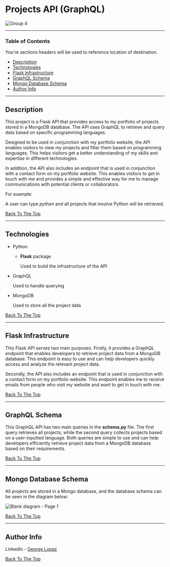 # Projects API (GraphQL)
![Group 4](https://github.com/georgelopez7/GraphQL-Project-API/assets/71076769/adb93690-12d9-474d-8293-7121a8e702b4)

---

### Table of Contents
You're sections headers will be used to reference location of destination.

- [Description](#description)
- [Technologies](#technologies)
- [Flask Infrastructure](#flask-infrastructure)
- [GraphQL Schema](#graphql-schema)
- [Mongo Database Schema](#mongo-database-schema)
- [Author Info](#author-info)

---

## Description

This project is a Flask API that provides access to my portfolio of projects stored in a MongoDB database. The API uses GraphQL to retrieve and query data based on specific programming languages.

Designed to be used in conjunction with my portfolio website, the API enables visitors to view my projects and filter them based on programming languages. This helps visitors get a better understanding of my skills and expertise in different technologies.

In addition, the API also includes an endpoint that is used in conjunction with a contact form on my portfolio website. This enables visitors to get in touch with me and provides a simple and effective way for me to manage communications with potential clients or collaborators.

For example:

A user can type *python* and all projects that involve Python will be retrieved.

[Back To The Top](#projects-api-grapghql)

--- 

## Technologies

- Python

    - **Flask** package

        Used to build the infrastructure of the API

- GraphQL

    Used to handle querying 

- MongoDB

    Used to store all the project data


[Back To The Top](#projects-api-grapghql)

---

## Flask Infrastructure

This Flask API serves two main purposes. Firstly, it provides a GraphQL endpoint that enables developers to retrieve project data from a MongoDB database. This endpoint is easy to use and can help developers quickly access and analyze the relevant project data.

Secondly, the API also includes an endpoint that is used in conjunction with a contact form on my portfolio website. This endpoint enables me to receive emails from people who visit my website and want to get in touch with me.

[Back To The Top](#projects-api-grapghql)

---

## GraphQL Schema


This GraphQL API has two main queries in the **schema.py** file. The first query retrieves all projects, while the second query collects projects based on a user-inputted language. Both queries are simple to use and can help developers efficiently retrieve project data from a MongoDB database based on their requirements.

[Back To The Top](#projects-api-grapghql)

---

## Mongo Database Schema


All projects are stored in a Mongo database, and the database schema can be seen in the diagram below:

![Blank diagram - Page 1](https://github.com/georgelopez7/GraphQL-Project-API/assets/71076769/11c06679-6dc2-4d67-b24d-c25b43caac6f)

[Back To The Top](#projects-api-grapghql)

---


## Author Info

LinkedIn - [George Lopez](https://www.linkedin.com/in/george-benjamin-lopez/)

[Back To The Top](#projects-api-grapghql)
